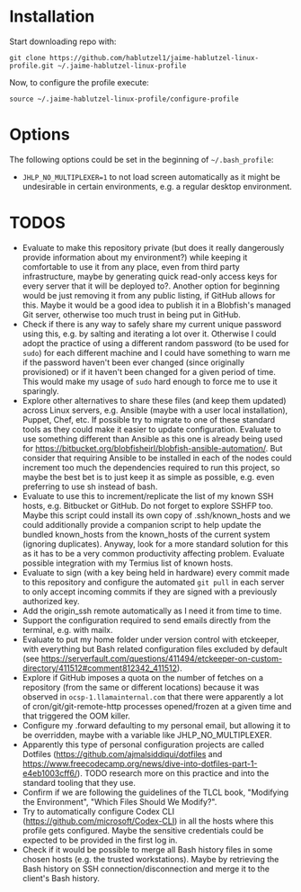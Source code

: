# Installation #

Start downloading repo with:

```
git clone https://github.com/hablutzel1/jaime-hablutzel-linux-profile.git ~/.jaime-hablutzel-linux-profile
```

Now, to configure the profile execute:

```
source ~/.jaime-hablutzel-linux-profile/configure-profile
```

# Options #

The following options could be set in the beginning of `~/.bash_profile`:

- `JHLP_NO_MULTIPLEXER=1` to not load screen automatically as it might be undesirable in certain environments, e.g. a regular desktop environment.

# TODOS #

* Evaluate to make this repository private (but does it really dangerously provide information about my environment?) while keeping it comfortable to use it from any place, even from third party infrastructure, maybe by generating quick read-only access keys for every server that it will be deployed to?. Another option for beginning would be just removing it from any public listing, if GitHub allows for this. Maybe it would be a good idea to publish it in a Blobfish's managed Git server, otherwise too much trust in being put in GitHub.
* Check if there is any way to safely share my current unique password using this, e.g. by salting and iterating a lot over it. Otherwise I could adopt the practice of using a different random password (to be used for `sudo`) for each different machine and I could have something to warn me if the password haven't been ever changed (since originally provisioned) or if it haven't been changed for a given period of time. This would make my usage of `sudo` hard enough to force me to use it sparingly.
* Explore other alternatives to share these files (and keep them updated) across Linux servers, e.g. Ansible (maybe with a user local installation), Puppet, Chef, etc. If possible try to migrate to one of these standard tools as they could make it easier to update configuration. Evaluate to use something different than Ansible as this one is already being used for https://bitbucket.org/blobfisheirl/blobfish-ansible-automation/. But consider that requiring Ansible to be installed in each of the nodes could increment too much the dependencies required to run this project, so maybe the best bet is to just keep it as simple as possible, e.g. even preferring to use sh instead of bash.
* Evaluate to use this to increment/replicate the list of my known SSH hosts, e.g. Bitbucket or GitHub. Do not forget to explore SSHFP too. Maybe this script could install its own copy of .ssh/known_hosts and we could additionally provide a companion script to help update the bundled known_hosts from the known_hosts of the current system (ignoring duplicates). Anyway, look for a more standard solution for this as it has to be a very common productivity affecting problem. Evaluate possible integration with my Termius list of known hosts.
* Evaluate to sign (with a key being held in hardware) every commit made to this repository and configure the automated `git pull` in each server to only accept incoming commits if they are signed with a previously authorized key.
* Add the origin_ssh remote automatically as I need it from time to time.
* Support the configuration required to send emails directly from the terminal, e.g. with mailx.
* Evaluate to put my home folder under version control with etckeeper, with everything but Bash related configuration files excluded by default (see https://serverfault.com/questions/411494/etckeeper-on-custom-directory/411512#comment812342_411512).
* Explore if GitHub imposes a quota on the number of fetches on a repository (from the same or different locations) because it was observed in `ocsp-1.llamainternal.com` that there were apparently a lot of cron/git/git-remote-http processes opened/frozen at a given time and that triggered the OOM killer.
* Configure my .forward defaulting to my personal email, but allowing it to be overridden, maybe with a variable like JHLP_NO_MULTIPLEXER.
* Apparently this type of personal configuration projects are called Dotfiles (https://github.com/ajmalsiddiqui/dotfiles and https://www.freecodecamp.org/news/dive-into-dotfiles-part-1-e4eb1003cff6/). TODO research more on this practice and into the standard tooling that they use.
* Confirm if we are following the guidelines of the TLCL book, "Modifying the Environment", "Which Files Should We Modify?".
* Try to automatically configure Codex CLI (https://github.com/microsoft/Codex-CLI) in all the hosts where this profile gets configured. Maybe the sensitive credentials could be expected to be provided in the first log in.
* Check if it would be possible to merge all Bash history files in some chosen hosts (e.g. the trusted workstations). Maybe by retrieving the Bash history on SSH connection/disconnection and merge it to the client's Bash history.


